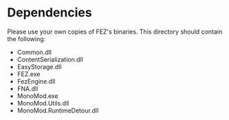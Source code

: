 # Dependencies

Please use your own copies of FEZ's binaries. This directory should contain the following:

- Common.dll
- ContentSerialization.dll
- EasyStorage.dll
- FEZ.exe
- FezEngine.dll
- FNA.dll
- MonoMod.exe
- MonoMod.Utils.dll
- MonoMod.RuntimeDetour.dll

